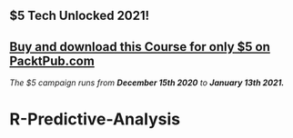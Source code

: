 ## $5 Tech Unlocked 2021!
[Buy and download this Course for only $5 on PacktPub.com](https://www.packtpub.com/product/r-predictive-analysis/9781788290371)
-----
*The $5 campaign         runs from __December 15th 2020__ to __January 13th 2021.__*

# R-Predictive-Analysis